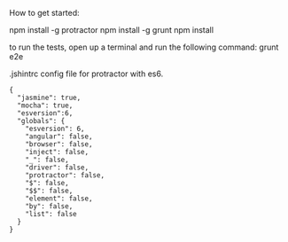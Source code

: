 How to get started:

npm install -g protractor
npm install -g grunt
npm install

to run the tests, open up a terminal and run the following command:
grunt e2e


.jshintrc config file for protractor with es6.
```
{
  "jasmine": true,
  "mocha": true,
  "esversion":6,
  "globals": {
    "esversion": 6,
    "angular": false,
    "browser": false,
    "inject": false,
    "_": false,
    "driver": false,
    "protractor": false,
    "$": false,
    "$$": false,
    "element": false,
    "by": false,
    "list": false
  }
}
```
